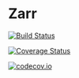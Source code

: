 # Zarr

[![Build Status](https://travis-ci.org/meggart/Zarr.jl.svg?branch=master)](https://travis-ci.org/meggart/Zarr.jl)

[![Coverage Status](https://coveralls.io/repos/meggart/Zarr.jl/badge.svg?branch=master&service=github)](https://coveralls.io/github/meggart/Zarr.jl?branch=master)

[![codecov.io](http://codecov.io/github/meggart/Zarr.jl/coverage.svg?branch=master)](http://codecov.io/github/meggart/Zarr.jl?branch=master)
